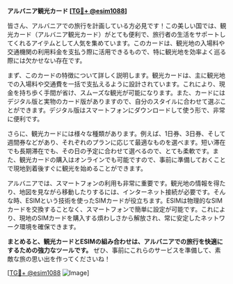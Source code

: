 **アルバニア観光カード [[TG💪+ @esim1088](https://t.me/s/esim1088)]**

皆さん、アルバニアでの旅行を計画している方必見です！この美しい国では、観光カード（アルバニア観光カード）がとても便利で、旅行者の生活をサポートしてくれるアイテムとして人気を集めています。このカードは、観光地の入場料や交通機関の利用料金を支払う際に活用できるもので、特に観光地を効率よく巡る際には欠かせない存在です。

まず、このカードの特徴について詳しく説明します。観光カードは、主に観光地での入場料や交通費を一括で支払えるように設計されています。これにより、現金を持ち歩く手間が省け、スムーズな観光が可能になります。また、カードにはデジタル版と実物のカード版がありますので、自分のスタイルに合わせて選ぶことができます。デジタル版はスマートフォンにダウンロードして使う形で、非常に便利です。

さらに、観光カードには様々な種類があります。例えば、1日券、3日券、そして週間券などがあり、それぞれのプランに応じて最適なものを選べます。短い滞在でも長期滞在でも、その日の予定に合わせて選べるので、とても柔軟です。また、観光カードの購入はオンラインでも可能ですので、事前に準備しておくことで現地到着後すぐに観光を始めることができます。

アルバニアでは、スマートフォンの利用も非常に重要です。観光地の情報を得たり、地図を見ながら移動したりするには、インターネット接続が必要です。そんな時、ESIMという技術を使ったSIMカードが役立ちます。ESIMは物理的なSIMカードを交換することなく、スマートフォンで簡単に設定が可能です。これにより、現地のSIMカードを購入する煩わしさから解放され、常に安定したネットワーク環境を確保できます。

**まとめると、観光カードとESIMの組み合わせは、アルバニアでの旅行を快適にするための強力なツールです。** ぜひ、事前にこれらのサービスを準備して、素敵な旅の思い出を作ってくださいね！

[[TG💪+ @esim1088](https://t.me/s/esim1088) ![Image](https://i.postimg.cc/Y0z9fWf4/image.png)]